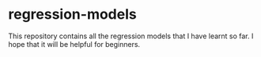 # regression-models
This repository contains all the regression models that I have learnt so far. I hope that it will be helpful for beginners.
